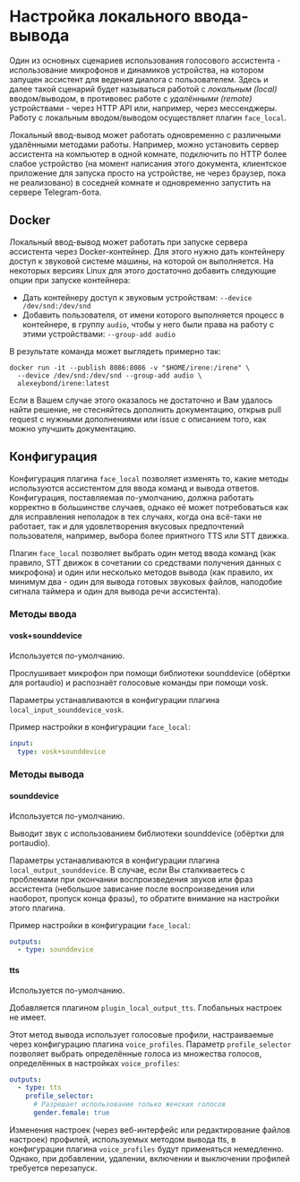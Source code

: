# Настройка локального ввода-вывода

Один из основных сценариев использования голосового ассистента - использование микрофонов и динамиков устройства, на
котором запущен ассистент для ведения диалога с пользователем. Здесь и далее такой сценарий будет называться работой с
*локальным (local)* вводом/выводом, в противовес работе с
*удалёнными (remote)* устройствами - через HTTP API или, например, через мессенджеры. Работу с локальным вводом/выводом
осуществляет плагин `face_local`.

Локальный ввод-вывод может работать одновременно с различными удалёнными методами работы. Например, можно установить
сервер ассистента на компьютер в одной комнате, подключить по HTTP более слабое устройство (на момент написания этого
документа, клиентское приложение для запуска просто на устройстве, не через браузер, пока не реализовано) в соседней
комнате и одновременно запустить на сервере Telegram-бота.

## Docker

Локальный ввод-вывод может работать при запуске сервера ассистента через Docker-контейнер. Для этого нужно дать
контейнеру доступ к звуковой системе машины, на которой он выполняется. На некоторых версиях Linux для этого достаточно
добавить следующие опции при запуске контейнера:

- Дать контейнеру доступ к звуковым устройствам: `--device /dev/snd:/dev/snd`
- Добавить пользователя, от имени которого выполняется процесс в контейнере, в группу `audio`, чтобы у него были права
  на работу с этими устройствами: `--group-add audio`

В результате команда может выглядеть примерно так:

```shell
docker run -it --publish 8086:8086 -v "$HOME/irene:/irene" \
  --device /dev/snd:/dev/snd --group-add audio \
  alexeybond/irene:latest
```

Если в Вашем случае этого оказалось не достаточно и Вам удалось найти решение, не стесняйтесь дополнить документацию,
открыв pull request с нужными дополнениями или issue с описанием того, как можно улучшить документацию.

## Конфигурация

Конфигурация плагина `face_local` позволяет изменять то, какие методы используются ассистентом для ввода команд и вывода
ответов. Конфигурация, поставляемая по-умолчанию, должна работать корректно в большинстве случаев, однако её может
потребоваться как для исправления неполадок в тех случаях, когда она всё-таки не работает, так и для удовлетворения
вкусовых предпочтений пользователя, например, выбора более приятного TTS или STT движка.

Плагин `face_local` позволяет выбрать один метод ввода команд (как правило, STT движок в сочетании со средствами
получения данных с микрофона) и один или несколько методов вывода (как правило, их минимум два - один для вывода готовых
звуковых файлов, наподобие сигнала таймера и один для вывода речи ассистента).

### Методы ввода

#### vosk+sounddevice

Используется по-умолчанию.

Прослушивает микрофон при помощи библиотеки sounddevice (обёртки для portaudio) и распознаёт голосовые команды при
помощи vosk.

Параметры устанавливаются в конфигурации плагина `local_input_sounddevice_vosk`.

Пример настройки в конфигурации `face_local`:

```yaml
input:
  type: vosk+sounddevice
```

### Методы вывода

#### sounddevice

Используется по-умолчанию.

Выводит звук с использованием библиотеки sounddevice (обёртки для portaudio).

Параметры устанавливаются в конфигурации плагина `local_output_sounddevice`. В случае, если Вы сталкиваетесь с
проблемами при окончании воспроизведения звуков или фраз ассистента (небольшое зависание после воспроизведения или
наоборот, пропуск конца фразы), то обратите внимание на настройки этого плагина.

Пример настройки в конфигурации `face_local`:

```yaml
outputs:
  - type: sounddevice
```

#### tts

Используется по-умолчанию.

Добавляется плагином `plugin_local_output_tts`. Глобальных настроек не имеет.

Этот метод вывода использует голосовые профили, настраиваемые через конфигурацию плагина `voice_profiles`.
Параметр `profile_selector` позволяет выбрать определённые голоса из множества голосов, определённых в
настройках `voice_profiles`:

```yaml
outputs:
  - type: tts
    profile_selector:
      # Разрешает использование только женских голосов
      gender.female: true
```

Изменения настроек (через веб-интерфейс или редактирование файлов настроек) профилей, используемых методом вывода tts, в
конфигурации плагина `voice_profiles` будут применяться немедленно.
Однако, при добавлении, удалении, включении и выключении профилей требуется перезапуск.
